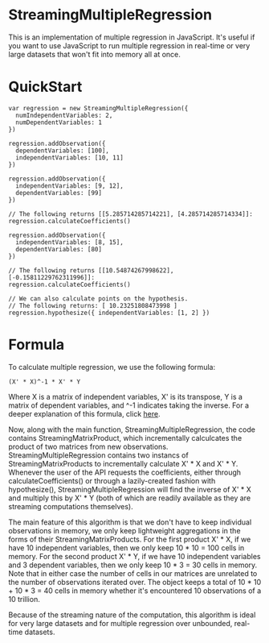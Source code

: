 StreamingMultipleRegression
===========================

This is an implementation of multiple regression in JavaScript.  It's useful if you want to use JavaScript to run multiple regression in real-time or  very large datasets that won't fit into memory all at once.

# QuickStart

    var regression = new StreamingMultipleRegression({
      numIndependentVariables: 2,
      numDependentVariables: 1
    })

    regression.addObservation({
      dependentVariables: [100],
      independentVariables: [10, 11]
    })

    regression.addObservation({
      independentVariables: [9, 12],
      dependentVariables: [99]
    })

    // The following returns [[5.285714285714221], [4.285714285714334]]:
    regression.calculateCoefficients()

    regression.addObservation({
      independentVariables: [8, 15],
      dependentVariables: [80]
    })

    // The following returns [[10.54874267998622], [-0.15811229762311996]]:
    regression.calculateCoefficients()

    // We can also calculate points on the hypothesis.
    // The following returns: [ 10.23251808473998 ]
    regression.hypothesize({ independentVariables: [1, 2] })

# Formula

To calculate multiple regression, we use the following formula:

    (X' * X)^-1 * X' * Y

Where X is a matrix of independent variables, X' is its transpose, Y is a matrix of dependent variables, and ^-1 indicates taking the inverse.  For a deeper explanation of this formula, click [here](http://luna.cas.usf.edu/~mbrannic/files/regression/regma.htm).

Now, along with the main function, StreamingMultipleRegression, the code contains StreamingMatrixProduct, which incrementally calculcates the product of two matrices from new observations.  StreamingMultipleRegression contains two instancs of StreamingMatrixProducts to incrementally calculate X' * X and X' * Y.  Whenever the user of the API requests the coefficients, either through calculateCoefficients() or through a lazily-created fashion with hypothesize(), StreamingMultipleRegression will find the inverse of X' * X and multiply this by X' * Y (both of which are readily available as they are streaming computations themselves).

The main feature of this algorithm is that we don't have to keep individual observations in memory, we only keep lightweight aggregations in the forms of their StreamingMatrixProducts.  For the first product X' * X, if we have 10 independent variables, then we only keep 10 * 10 = 100 cells in memory.  For the second product X' * Y, if we have 10 independent variables and 3 dependent variables, then we only keep 10 * 3 = 30 cells in memory.  Note that in either case the number of cells in our matrices are unrelated to the number of observations iterated over.  The object keeps a total of 10 * 10 + 10 * 3 = 40 cells in memory whether it's encountered 10 observations of a 10 trillion.

Because of the streaming nature of the computation, this algorithm is ideal for very large datasets and for multiple regression over unbounded, real-time datasets.

